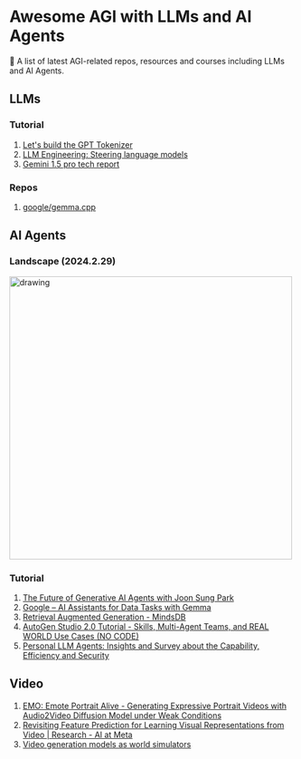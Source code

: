 # Awesome AGI with LLMs and AI Agents
🤖 A list of latest AGI-related repos, resources and courses including LLMs and AI Agents.

## LLMs

### Tutorial

1. [Let's build the GPT Tokenizer](https://www.youtube.com/watch?v=zduSFxRajkE)
2. [LLM Engineering: Steering language models](https://www.wandb.courses/courses/steering-language-models)
3. [Gemini 1.5 pro tech report](https://storage.googleapis.com/deepmind-media/gemini/gemini_v1_5_report.pdf)

### Repos

1. [google/gemma.cpp](https://github.com/google/gemma.cpp)

## AI Agents

### Landscape (2024.2.29)

<img src="https://github.com/yaohaizhou/awesome-agi/assets/49476888/dfa602d9-b0e9-4f9f-82b1-4613bbd59b4f" alt="drawing" style="width:500px;"/>

### Tutorial

1. [The Future of Generative AI Agents with Joon Sung Park](https://youtu.be/vVb366mGtXo?si=redp1VfHF9fWYSQd)
2. [Google – AI Assistants for Data Tasks with Gemma](https://www.kaggle.com/competitions/data-assistants-with-gemma/?utm_medium=social&utm_source=linkedin&utm_campaign=comp-gemma1)
3. [Retrieval Augmented Generation - MindsDB](https://docs.mindsdb.com/integrations/ai-engines/rag#simple-example)
4. [AutoGen Studio 2.0 Tutorial - Skills, Multi-Agent Teams, and REAL WORLD Use Cases (NO CODE)](https://www.youtube.com/watch?v=4ZqJSfV4818)
5. [Personal LLM Agents: Insights and Survey about the Capability, Efficiency and Security](https://arxiv.org/abs/2401.05459)

## Video

1. [EMO: Emote Portrait Alive - Generating Expressive Portrait Videos with Audio2Video Diffusion Model under Weak Conditions](https://humanaigc.github.io/emote-portrait-alive/)
2. [Revisiting Feature Prediction for Learning Visual Representations from Video | Research - AI at Meta](https://ai.meta.com/research/publications/revisiting-feature-prediction-for-learning-visual-representations-from-video/)
3. [Video generation models as world simulators](https://openai.com/research/video-generation-models-as-world-simulators)
